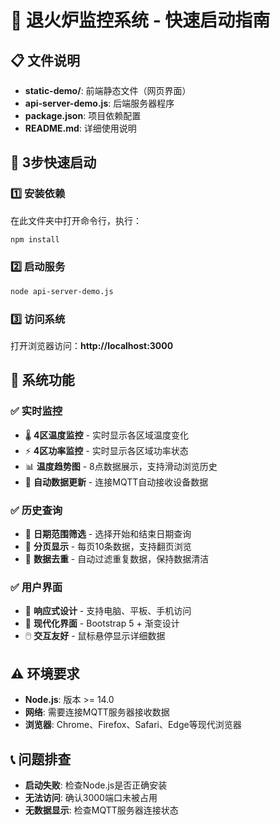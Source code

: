 # 🚀 退火炉监控系统 - 快速启动指南

## 📋 文件说明

- **static-demo/**: 前端静态文件（网页界面）
- **api-server-demo.js**: 后端服务器程序
- **package.json**: 项目依赖配置
- **README.md**: 详细使用说明

## 🚀 3步快速启动

### 1️⃣ 安装依赖

在此文件夹中打开命令行，执行：

```bash
npm install
```

### 2️⃣ 启动服务

```bash
node api-server-demo.js
```

### 3️⃣ 访问系统

打开浏览器访问：**http://localhost:3000**

## 🎯 系统功能

### ✅ 实时监控

- 🌡️ **4区温度监控** - 实时显示各区域温度变化
- ⚡ **4区功率监控** - 实时显示各区域功率状态
- 📊 **温度趋势图** - 8点数据展示，支持滑动浏览历史
- 🔄 **自动数据更新** - 连接MQTT自动接收设备数据

### ✅ 历史查询

- 📅 **日期范围筛选** - 选择开始和结束日期查询
- 📄 **分页显示** - 每页10条数据，支持翻页浏览
- 🧹 **数据去重** - 自动过滤重复数据，保持数据清洁

### ✅ 用户界面

- 📱 **响应式设计** - 支持电脑、平板、手机访问
- 🎨 **现代化界面** - Bootstrap 5 + 渐变设计
- 🖱️ **交互友好** - 鼠标悬停显示详细数据

## ⚠️ 环境要求

- **Node.js**: 版本 >= 14.0
- **网络**: 需要连接MQTT服务器接收数据
- **浏览器**: Chrome、Firefox、Safari、Edge等现代浏览器

## 📞 问题排查

- **启动失败**: 检查Node.js是否正确安装
- **无法访问**: 确认3000端口未被占用
- **无数据显示**: 检查MQTT服务器连接状态
